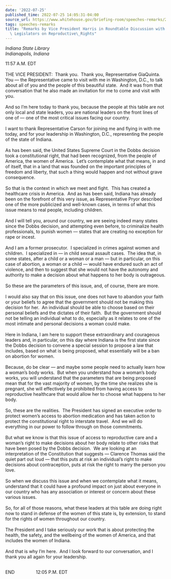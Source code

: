 ```yaml
---
date: '2022-07-25'
published_time: 2022-07-25 14:05:31-04:00
source_url: https://www.whitehouse.gov/briefing-room/speeches-remarks/2022/07/25/remarks-by-vice-president-harris-in-roundtable-discussion-with-indiana-state-legislators-on-reproductive-rights/
tags: speeches-remarks
title: "Remarks by Vice President Harris in Roundtable Discussion with Indiana State\
  \ Legislators on Reproductive\_Rights"
---
```

 
*Indiana State Library  
*Indianapolis, Indiana**

11:57 A.M. EDT  
   
THE VICE PRESIDENT:  Thank you.  Thank you, Representative GiaQuinta. 
You — the Representative came to visit with me in Washington, D.C., to
talk about all of you and the people of this beautiful state.  And it
was from that conversation that he also made an invitation for me to
come and visit with you.    
   
And so I’m here today to thank you, because the people at this table are
not only local and state leaders, you are national leaders on the front
lines of one of — one of the most critical issues facing our
country.    
   
I want to thank Representative Carson for joining me and flying in with
me today, and for your leadership in Washington, D.C., representing the
people of the state of Indiana.  
   
As has been said, the United States Supreme Court in the Dobbs decision
took a constitutional right, that had been recognized, from the people
of America, the women of America.  Let’s contemplate what that means, in
and of itself, that in a land that was founded on the important
principles of freedom and liberty, that such a thing would happen and
not without grave consequence.  
   
So that is the context in which we meet and fight.  This has created a
healthcare crisis in America.  And as has been said, Indiana has already
been on the forefront of this very issue, as Representative Pryor
described one of the more publicized and well-known cases, in terms of
what this issue means to real people, including children.  
   
And I will tell you, around our country, we are seeing indeed many
states since the Dobbs decision, and attempting even before, to
criminalize health professionals, to punish women — states that are
creating no exception for rape or incest.    
   
And I am a former prosecutor.  I specialized in crimes against women and
children.  I specialized in — in child sexual assault cases.  The idea
that, in some states, after a child or a woman or a man — but in
particular, on this case of abortion, a woman or a child — would have
endured such an act of violence, and then to suggest that she would not
have the autonomy and authority to make a decision about what happens to
her body is outrageous.  
   
So these are the parameters of this issue, and, of course, there are
more.   
   
I would also say that on this issue, one does not have to abandon your
faith or your beliefs to agree that the government should not be making
this decision for her.  An individual should be able to choose based on
their personal beliefs and the dictates of their faith.  But the
government should not be telling an individual what to do, especially as
it relates to one of the most intimate and personal decisions a woman
could make.   
   
Here in Indiana, I am here to support these extraordinary and courageous
leaders and, in particular, on this day where Indiana is the first state
since the Dobbs decision to convene a special session to propose a law
that includes, based on what is being proposed, what essentially will be
a ban on abortion for women.   
   
Because, do be clear — and maybe some people need to actually learn how
a woman’s body works.  But when you understand how a woman’s body works,
you will understand that the parameters that are being proposed mean
that for the vast majority of women, by the time she realizes she is
pregnant, she will effectively be prohibited from having access to
reproductive healthcare that would allow her to choose what happens to
her body.   
   
So, these are the realities.  The President has signed an executive
order to protect women’s access to abortion medication and has taken
action to protect the constitutional right to interstate travel.  And we
will do everything in our power to follow through on those
commitments.   
   
But what we know is that this issue of access to reproductive care and a
woman’s right to make decisions about her body relate to other risks
that have been posed by the Dobbs decision.  We are looking at an
interpretation of the Constitution that suggests — Clarence Thomas said
the quiet part out loud — that this puts at risk an individual’s right
to make decisions about contraception, puts at risk the right to marry
the person you love.   
   
So when we discuss this issue and when we contemplate what it means,
understand that it could have a profound impact on just about everyone
in our country who has any association or interest or concern about
these various issues.   
   
So, for all of those reasons, what these leaders at this table are doing
right now to stand in defense of the women of this state is, by
extension, to stand for the rights of women throughout our country.  
   
The President and I take seriously our work that is about protecting the
health, the safety, and the wellbeing of the women of America, and that
includes the women of Indiana.  
   
And that is why I’m here.  And I look forward to our conversation, and I
thank you all again for your leadership.  
 

END                 12:05 P.M. EDT
